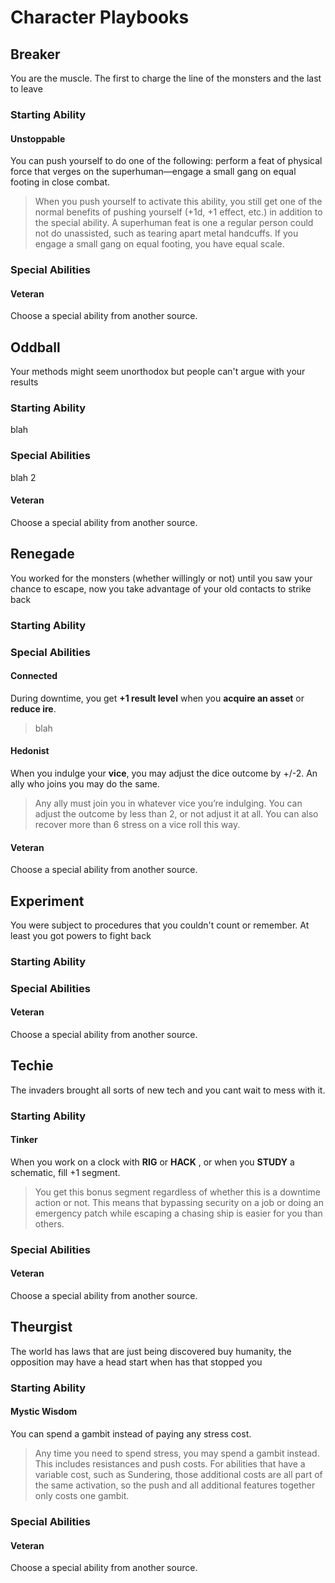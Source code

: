# Character Playbooks

## Breaker

You are the muscle. The first to charge the line of the monsters and the last to leave

### Starting Ability

#### Unstoppable

You can push yourself to do one of the following: perform a feat
of physical force that verges on the superhuman—engage a small
gang on equal footing in close combat.

> When you push yourself to activate this ability, you still get one of the normal benefits of pushing yourself (+1d, +1 effect, etc.) in addition to the special ability.
A superhuman feat is one a regular person could not do unassisted, such as tearing apart metal handcuffs. If you engage a small gang on equal footing, you have equal scale.

### Special Abilities

#### Veteran

Choose a special ability from another source.

## Oddball

Your methods might seem unorthodox but people can't argue with your results

### Starting Ability

blah

### Special Abilities

blah 2

#### Veteran

Choose a special ability from another source.

## Renegade

You worked for the monsters (whether willingly or not) until you saw your chance to escape, now you take advantage of your old contacts to strike back

### Starting Ability

### Special Abilities

#### Connected

During downtime, you get **+1 result level** when you **acquire an asset** or **reduce ire**.

> blah

#### Hedonist

When you indulge your **vice**, you may adjust the dice outcome by +/-2. An ally who joins you may do the same.

> Any ally must join you in whatever vice you’re indulging. You can adjust the outcome by less than 2, or not adjust it at all. You can also recover more than 6 stress on a vice roll this way.

#### Veteran

Choose a special ability from another source.

## Experiment

You were subject to procedures that you couldn't count or remember. At least you got powers to fight back

### Starting Ability

### Special Abilities

#### Veteran

Choose a special ability from another source.

## Techie

The invaders brought all sorts of new tech and you cant wait to mess with it.

### Starting Ability

#### Tinker

When you work on a clock with **RIG** or **HACK** , or when you **STUDY** a schematic, fill +1 segment.

> You get this bonus segment regardless of whether this is a downtime action or not. This means that bypassing security on a job or doing an emergency patch while escaping a chasing ship is easier for you than others.

### Special Abilities

#### Veteran

Choose a special ability from another source.

## Theurgist

The world has laws that are just being discovered buy humanity, the opposition may have a head start when has that stopped you

### Starting Ability

#### Mystic Wisdom

You can spend a gambit instead of paying any stress cost.

> Any time you need to spend stress, you may spend a gambit instead. This includes resistances and push costs. For abilities that have a variable cost, such as Sundering, those additional costs are all part of the same activation, so the push and all additional features together only costs one gambit.

### Special Abilities

#### Veteran

Choose a special ability from another source.
